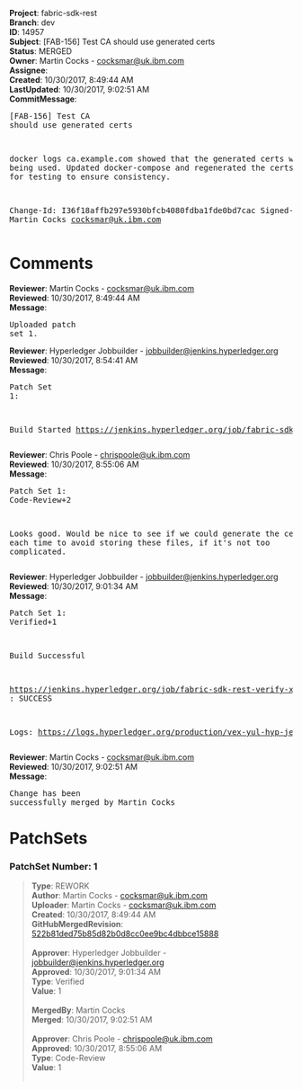 <strong>Project</strong>: fabric-sdk-rest<br><strong>Branch</strong>: dev<br><strong>ID</strong>: 14957<br><strong>Subject</strong>: [FAB-156] Test CA should use generated certs<br><strong>Status</strong>: MERGED<br><strong>Owner</strong>: Martin Cocks - cocksmar@uk.ibm.com<br><strong>Assignee</strong>:<br><strong>Created</strong>: 10/30/2017, 8:49:44 AM<br><strong>LastUpdated</strong>: 10/30/2017, 9:02:51 AM<br><strong>CommitMessage</strong>:<br><pre>[FAB-156] Test CA should use generated certs

docker logs ca.example.com showed that the generated certs
were not being used. Updated docker-compose and regenerated
the certs and network for testing to ensure consistency.

Change-Id: I36f18affb297e5930bfcb4080fdba1fde0bd7cac
Signed-off-by: Martin Cocks <cocksmar@uk.ibm.com>
</pre><h1>Comments</h1><strong>Reviewer</strong>: Martin Cocks - cocksmar@uk.ibm.com<br><strong>Reviewed</strong>: 10/30/2017, 8:49:44 AM<br><strong>Message</strong>: <pre>Uploaded patch set 1.</pre><strong>Reviewer</strong>: Hyperledger Jobbuilder - jobbuilder@jenkins.hyperledger.org<br><strong>Reviewed</strong>: 10/30/2017, 8:54:41 AM<br><strong>Message</strong>: <pre>Patch Set 1:

Build Started https://jenkins.hyperledger.org/job/fabric-sdk-rest-verify-x86_64/62/</pre><strong>Reviewer</strong>: Chris Poole - chrispoole@uk.ibm.com<br><strong>Reviewed</strong>: 10/30/2017, 8:55:06 AM<br><strong>Message</strong>: <pre>Patch Set 1: Code-Review+2

Looks good. Would be nice to see if we could generate the certs etc. each time to avoid storing these files, if it's not too complicated.</pre><strong>Reviewer</strong>: Hyperledger Jobbuilder - jobbuilder@jenkins.hyperledger.org<br><strong>Reviewed</strong>: 10/30/2017, 9:01:34 AM<br><strong>Message</strong>: <pre>Patch Set 1: Verified+1

Build Successful 

https://jenkins.hyperledger.org/job/fabric-sdk-rest-verify-x86_64/62/ : SUCCESS

Logs: https://logs.hyperledger.org/production/vex-yul-hyp-jenkins-1/fabric-sdk-rest-verify-x86_64/62</pre><strong>Reviewer</strong>: Martin Cocks - cocksmar@uk.ibm.com<br><strong>Reviewed</strong>: 10/30/2017, 9:02:51 AM<br><strong>Message</strong>: <pre>Change has been successfully merged by Martin Cocks</pre><h1>PatchSets</h1><h3>PatchSet Number: 1</h3><blockquote><strong>Type</strong>: REWORK<br><strong>Author</strong>: Martin Cocks - cocksmar@uk.ibm.com<br><strong>Uploader</strong>: Martin Cocks - cocksmar@uk.ibm.com<br><strong>Created</strong>: 10/30/2017, 8:49:44 AM<br><strong>GitHubMergedRevision</strong>: [522b81ded75b85d82b0d8cc0ee9bc4dbbce15888](https://github.com/hyperledger-gerrit-archive/fabric-sdk-rest/commit/522b81ded75b85d82b0d8cc0ee9bc4dbbce15888)<br><br><strong>Approver</strong>: Hyperledger Jobbuilder - jobbuilder@jenkins.hyperledger.org<br><strong>Approved</strong>: 10/30/2017, 9:01:34 AM<br><strong>Type</strong>: Verified<br><strong>Value</strong>: 1<br><br><strong>MergedBy</strong>: Martin Cocks<br><strong>Merged</strong>: 10/30/2017, 9:02:51 AM<br><br><strong>Approver</strong>: Chris Poole - chrispoole@uk.ibm.com<br><strong>Approved</strong>: 10/30/2017, 8:55:06 AM<br><strong>Type</strong>: Code-Review<br><strong>Value</strong>: 1<br><br></blockquote>